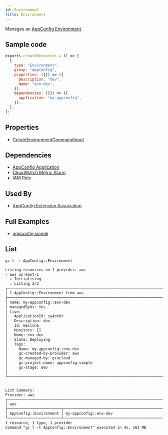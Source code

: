 ```yaml
---
id: Environment
title: Environment
---
```


Manages an [AppConfig Environment](https://console.aws.amazon.com/systems-manager/appconfig).

## Sample code

```js
exports.createResources = () => [
  {
    type: "Environment",
    group: "AppConfig",
    properties: ({}) => ({
      Description: "dev",
      Name: "env-dev",
    }),
    dependencies: ({}) => ({
      application: "my-appconfig",
    }),
  },
];
```

## Properties

- [CreateEnvironmentCommandInput](https://docs.aws.amazon.com/AWSJavaScriptSDK/v3/latest/clients/client-appconfig/interfaces/createenvironmentcommandinput.html)

## Dependencies

- [AppConfig Application](./Application.md)
- [CloudWatch Metric Alarm](../CloudWatch/MetricAlarm.md)
- [IAM Role](../IAM/Role.md)

## Used By

- [AppConfig Extension Association](./ExtensionAssociation.md)

## Full Examples

- [appconfig simple](https://github.com/grucloud/grucloud/tree/main/examples/aws/AppConfig/appconfig-simple)

## List

```sh
gc l -t AppConfig::Environment
```

```txt
Listing resources on 1 provider: aws
✓ aws us-east-1
  ✓ Initialising
  ✓ Listing 2/2
┌──────────────────────────────────────────────────────────────────────────┐
│ 1 AppConfig::Environment from aws                                        │
├──────────────────────────────────────────────────────────────────────────┤
│ name: my-appconfig::env-dev                                              │
│ managedByUs: Yes                                                         │
│ live:                                                                    │
│   ApplicationId: sy4ot8r                                                 │
│   Description: dev                                                       │
│   Id: meclcn6                                                            │
│   Monitors: []                                                           │
│   Name: env-dev                                                          │
│   State: Deploying                                                       │
│   Tags:                                                                  │
│     Name: my-appconfig::env-dev                                          │
│     gc-created-by-provider: aws                                          │
│     gc-managed-by: grucloud                                              │
│     gc-project-name: appconfig-simple                                    │
│     gc-stage: dev                                                        │
│                                                                          │
└──────────────────────────────────────────────────────────────────────────┘


List Summary:
Provider: aws
┌─────────────────────────────────────────────────────────────────────────┐
│ aws                                                                     │
├────────────────────────┬────────────────────────────────────────────────┤
│ AppConfig::Environment │ my-appconfig::env-dev                          │
└────────────────────────┴────────────────────────────────────────────────┘
1 resource, 1 type, 1 provider
Command "gc l -t AppConfig::Environment" executed in 4s, 103 MB
```
